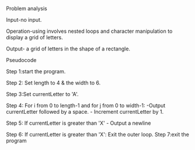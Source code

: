 Problem analysis

Input-no input.

Operation-using involves nested loops and character manipulation to display a grid of letters.

Output- a grid of letters in the shape of a rectangle.

Pseudocode

Step 1:start the program.

Step 2: Set length to 4 & the width to 6.

Step 3:Set currentLetter to 'A'.

Step 4: For i from 0 to length-1 and for j from 0 to width-1: -Output currentLetter followed by a space. - Increment currentLetter by 1.

Step 5: If currentLetter is greater than 'X' - Output a newline

Step 6: If currentLetter is greater than 'X': Exit the outer loop. Step 7:exit the program
